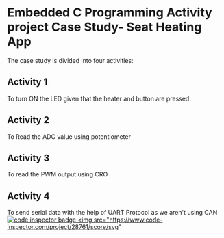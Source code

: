 # Embedded C Programming Activity project Case Study- Seat Heating App
The case study is divided into four activities:
 
## Activity 1  
To turn ON the LED given that the heater and button are pressed.
## Activity 2
To Read the ADC value using potentiometer
## Activity 3
To read the PWM output using CRO
## Activity 4
To send serial data with the help of UART Protocol as we aren't using CAN
<a href="https://frontend.code-inspector.com/public/user/github/Shirishameda25">
   <img src="https://code-inspector.com/public/badge/user/github/Shirishameda25?style=light" alt="code inspector badge" />
<img src="https://www.code-inspector.com/project/28761/score/svg"
</a>
